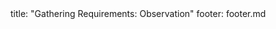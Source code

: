 <frontmatter>
title: "Gathering Requirements: Observation"
footer: footer.md
</frontmatter>

<include src="navbar.md" boilerplate />

<include src="unit-inPage-asFlat.md" boilerplate />